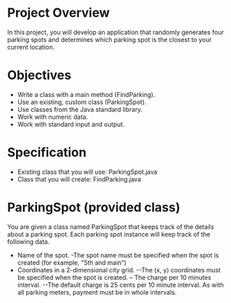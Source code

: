 # Project Overview
In this project, you will develop an application that randomly generates four parking spots
and determines which parking spot is the closest to your current location.

# Objectives

- Write a class with a main method (FindParking).
- Use an existing, custom class (ParkingSpot).
- Use classes from the Java standard library.
- Work with numeric data.
- Work with standard input and output.

# Specification

- Existing class that you will use: ParkingSpot.java
- Class that you will create: FindParking.java

# ParkingSpot (provided class)

You are given a class named ParkingSpot that keeps track of the details about a parking
spot. Each parking spot instance will keep track of the following data.

- Name of the spot.
	-The spot name must be specified when the spot is created (for example, "5th and main")
- Coordinates in a 2-dimensional city grid.
--The (x, y) coordinates must be specified when the spot is created.
– The charge per 10 minutes interval.
--The default charge is 25 cents per 10 minute interval. As with all parking meters,
payment must be in whole intervals.

